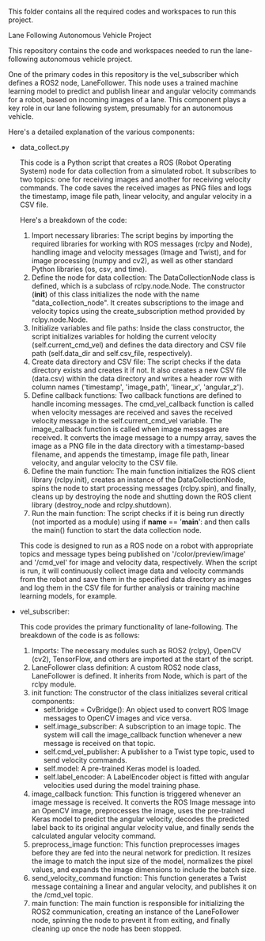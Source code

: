 
This folder contains all the required codes and workspaces to run this project.

Lane Following Autonomous Vehicle Project

This repository contains the code and workspaces needed to run the lane-following autonomous vehicle project.

One of the primary codes in this repository is the vel_subscriber which defines a ROS2 node, LaneFollower. This node uses a trained machine learning model to predict and publish linear and angular velocity commands for a robot, based on incoming images of a lane. This component plays a key role in our lane following system, presumably for an autonomous vehicle.

Here's a detailed explanation of the various components:

* data_collect.py

    This code is a Python script that creates a ROS (Robot Operating System) node for data collection from a simulated robot. It subscribes to two topics: one for receiving images and another for receiving velocity commands. The code saves the received images as PNG files and logs the timestamp, image file path, linear velocity, and angular velocity in a CSV file.

    Here's a breakdown of the code:

    1. Import necessary libraries: The script begins by importing the required libraries for working with ROS messages (rclpy and Node), handling image and velocity messages (Image and Twist), and for image processing (numpy and cv2), as well as other standard Python libraries (os, csv, and time).
    2. Define the node for data collection: The DataCollectionNode class is defined, which is a subclass of rclpy.node.Node. The constructor (__init__) of this class initializes the node with the name "data_collection_node". It creates subscriptions to the image and velocity topics using the create_subscription method provided by rclpy.node.Node.
    3. Initialize variables and file paths: Inside the class constructor, the script initializes variables for holding the current velocity (self.current_cmd_vel) and defines the data directory and CSV file path (self.data_dir and self.csv_file, respectively).
    4. Create data directory and CSV file: The script checks if the data directory exists and creates it if not. It also creates a new CSV file (data.csv) within the data directory and writes a header row with column names ('timestamp', 'image_path', 'linear_x', 'angular_z').
    5. Define callback functions: Two callback functions are defined to handle incoming messages. The cmd_vel_callback function is called when velocity messages are received and saves the received velocity message in the self.current_cmd_vel variable. The image_callback function is called when image messages are received. It converts the image message to a numpy array, saves the image as a PNG file in the data directory with a timestamp-based filename, and appends the timestamp, image file path, linear velocity, and angular velocity to the CSV file.
    6. Define the main function: The main function initializes the ROS client library (rclpy.init), creates an instance of the DataCollectionNode, spins the node to start processing messages (rclpy.spin), and finally, cleans up by destroying the node and shutting down the ROS client library (destroy_node and rclpy.shutdown).
    7. Run the main function: The script checks if it is being run directly (not imported as a module) using if __name__ == '__main__': and then calls the main() function to start the data collection node.
    
    This code is designed to run as a ROS node on a robot with appropriate topics and message types being published on '/color/preview/image' and '/cmd_vel' for image and velocity data, respectively. When the script is run, it will continuously collect image data and velocity commands from the robot and save them in the specified data directory as images and log them in the CSV file for further analysis or training machine learning models, for example.

* vel_subscriber:

    This code provides the primary functionality of lane-following. The breakdown of the code is as follows:
    
    1. Imports: The necessary modules such as ROS2 (rclpy), OpenCV (cv2), TensorFlow, and others are imported at the start of the script.
    2. LaneFollower class definition: A custom ROS2 node class, LaneFollower is defined. It inherits from Node, which is part of the rclpy module.
    3. init function: The constructor of the class initializes several critical components:
        * self.bridge = CvBridge(): An object used to convert ROS Image messages to OpenCV images and vice versa.
        * self.image_subscriber: A subscription to an image topic. The system will call the image_callback function whenever a new message is received on that topic.
        * self.cmd_vel_publisher: A publisher to a Twist type topic, used to send velocity commands.
        * self.model: A pre-trained Keras model is loaded.
        * self.label_encoder: A LabelEncoder object is fitted with angular velocities used during the model training phase.
    4. image_callback function: This function is triggered whenever an image message is received. It converts the ROS Image message into an OpenCV image, preprocesses the image, uses the pre-trained Keras model to predict the angular velocity, decodes the predicted label back to its original angular velocity value, and finally sends the calculated angular velocity command.
    5. preprocess_image function: This function preprocesses images before they are fed into the neural network for prediction. It resizes the image to match the input size of the model, normalizes the pixel values, and expands the image dimensions to include the batch size.
    6. send_velocity_command function: This function generates a Twist message containing a linear and angular velocity, and publishes it on the /cmd_vel topic.
    7. main function: The main function is responsible for initializing the ROS2 communication, creating an instance of the LaneFollower node, spinning the node to prevent it from exiting, and finally cleaning up once the node has been stopped.


